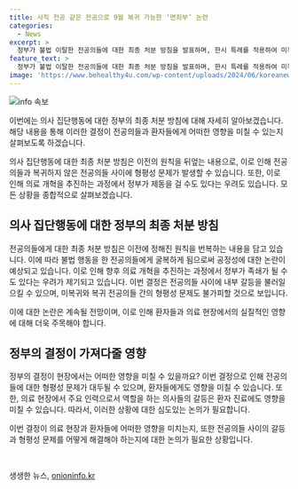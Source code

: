 ```yaml
---
title: 사직 전공 같은 전공으로 9월 복귀 가능한 ‘면죄부’ 논란
categories:
  - News
excerpt: >
  정부가 불법 이탈한 전공의들에 대한 최종 처분 방침을 발표하며, 한시 특례를 적용하여 미복귀 시 내년 3월에 기회를 박탈함을 압박합니다. 이에 대해 형평성과 면죄부 논란이 예상되며, 정부의 결정은 환자와의 협의 없이 병원을 떠난 전공의들과의 공정성을 무시하는 것으로 비판됩니다. 전공의의 복귀율을 끌어올리기 위한 정부의 노력은 의료계 내부 갈등을 촉발할 수 있을 것으로 보입니다.
feature_text: >
  정부가 불법 이탈한 전공의들에 대한 최종 처분 방침을 발표하며, 한시 특례를 적용하여 미복귀 시 내년 3월에 기회를 박탈함을 압박합니다. 이에 대해 형평성과 면죄부 논란이 예상되며, 정부의 결정은 환자와의 협의 없이 병원을 떠난 전공의들과의 공정성을 무시하는 것으로 비판됩니다. 전공의의 복귀율을 끌어올리기 위한 정부의 노력은 의료계 내부 갈등을 촉발할 수 있을 것으로 보입니다.
image: 'https://www.behealthy4u.com/wp-content/uploads/2024/06/koreanews.jpg'
---
```


<p><img src="https://www.behealthy4u.com/wp-content/uploads/2024/06/koreanews.jpg" alt="info 속보" /></p>

<p>이번에는 의사 집단행동에 대한 정부의 최종 처분 방침에 대해 자세히 알아보겠습니다. 해당 내용을 통해 이러한 결정이 전공의들과 환자들에게 어떠한 영향을 미칠 수 있는지 살펴보도록 하겠습니다. </p>

<p>의사 집단행동에 대한 최종 처분 방침은 이전의 원칙을 뒤엎는 내용으로, 이로 인해 전공의들과 복귀하지 않은 전공의들 사이에 형평성 문제가 발생할 수 있습니다. 또한, 이로 인해 의료 개혁을 추진하는 과정에서 정부가 제동을 걸 수도 있다는 우려도 있습니다. 모든 상황을 종합적으로 살펴보겠습니다. </p>

<h2 data-ke-size="size26">의사 집단행동에 대한 정부의 최종 처분 방침</h2>

<p>전공의들에게 대한 최종 처분 방침은 이전에 정해진 원칙을 번복하는 내용을 담고 있습니다. 이에 따라 불법 행동을 한 전공의들에게 굴복하게 됨으로써 공정성에 대한 논란이 예상되고 있습니다. 이로 인해 향후 의료 개혁을 추진하는 과정에서 정부가 족쇄가 될 수도 있다는 우려가 제기되고 있습니다. 이번 결정은 전공의들 사이에 내부 갈등을 불러일으킬 수 있으며, 미복귀와 복귀 전공의들 간의 형평성 문제도 불가피할 것으로 보입니다. </p>

<p>이에 대한 논란은 계속될 전망이며, 이로 인해 환자들과 의료 현장에서의 실질적인 영향에 대해 더욱 주목해야 합니다. </p>

<h2 data-ke-size="size26">정부의 결정이 가져다줄 영향</h2>

<p>정부의 결정이 현장에서는 어떠한 영향을 미칠 수 있을까요? 이번 결정으로 인해 전공의들에 대한 형평성 문제가 대두될 수 있으며, 환자들에게도 영향을 미칠 수 있습니다. 또한, 의료 현장에서 주요 인력으로서 역할을 하는 의사들의 갈등은 환자 진료에도 영향을 미칠 수 있습니다. 따라서, 이러한 상황에 대한 심도있는 논의가 필요합니다. </p>

<p>이번 결정이 의료 현장과 환자들에 어떠한 영향을 미치는지, 또한 전공의들 사이의 갈등과 형평성 문제를 어떻게 해결해야 하는지에 대한 논의가 필요한 상황입니다. </p>

<p data-ke-size="size16">&nbsp;</p>
생생한 뉴스, <a href="https://onioninfo.kr" rel="dofollow">onioninfo.kr</a>


